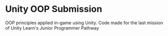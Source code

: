 # Unity OOP Submission
 OOP principles applied in-game using Unity. Code made for the last mission of Unity Learn's Junior Programmer Pathway
